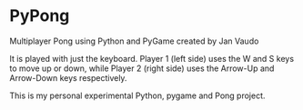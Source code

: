# PyPong
Multiplayer Pong using Python and PyGame 
created by Jan Vaudo

It is played with just the keyboard. Player 1 (left side) uses the W and S keys to move up or down, while Player 2 (right side) uses the Arrow-Up and Arrow-Down keys respectively.

This is my personal experimental Python, pygame and Pong project.
